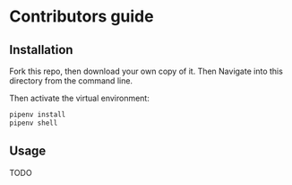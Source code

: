 # Contributors guide

## Installation

Fork this repo, then download your own copy of it. Then 
Navigate into this directory from the command line.

Then activate the virtual environment:

```sh
pipenv install
pipenv shell
```

## Usage

TODO